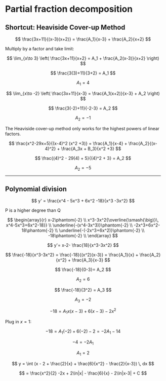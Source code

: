 # Partial fraction decomposition
## Shortcut: Heaviside Cover-up Method

$$ 
\frac{3x+11}{(x-3)(x+2)} = \frac{A_1}{x-3} + \frac{A_2}{x+2} 
$$

Multiply by a factor and take limit:

$$
\lim_{x\to 3} \left( \frac{3x+11}{x+2} = A_1 + \frac{A_2(x-3)}{x+2} \right) 
$$

$$
\frac{3(3)+11}{3+2} = A_1 
$$

$$
 A_1 = 4 
$$

$$ 
\lim_{x\to -2} \left( \frac{3x+11}{x-3} = \frac{A_1(x+2)}{x-3} + A_2 \right) 
$$

$$ 
\frac{3(-2)+11}{-2-3} = A_2 
$$

$$
A_2 = -1 
$$

The Heaviside cover-up method only works for the highest powers of linear factors.

$$ 
\frac{x^2-29x+5}{(x-4)^2 (x^2 +3)} = \frac{A_1}{x-4} + \frac{A_2}{(x-4)^2} + \frac{A_3x + B_3}{x^2 +3} 
$$

$$
\frac{(4)^2 - 29(4) + 5}{(4)^2 + 3} = A_2 
$$

$$
A_2 = -5 
$$

---
## Polynomial division

$$
y' = \frac{x^4 - 5x^3 + 6x^2 -18}{x^3 -3x^2} 
$$

P is a higher degree than Q

$$
\begin{array}{r}
x-2\phantom{-2} \\
x^3-3x^2{\overline{\smash{\big)}\, x^4-5x^3+6x^2-18}}
\\
\underline{-(x^4-3x^3)}\phantom{-2} \\
-2x^3+6x^2-18\phantom{-2} \\
\underline{-(-2x^3+6x^2)}\phantom{-2} \\
-18\phantom{-2} \\
\end{array} 
$$

$$
y'= x-2- \frac{18}{x^3-3x^2} 
$$

$$
\frac{-18}{x^3-3x^2} = \frac{-18}{(x^2)(x-3)} = \frac{A_1}{x} + \frac{A_2}{x^2} + \frac{A_3}{x-3} 
$$

$$
\frac{-18}{0-3}= A_2 
$$

$$ 
A_2 = 6 
$$

$$ 
\frac{-18}{3^2} = A_3 
$$

$$ 
A_3 = -2 
$$

$$ 
-18 = A_1x(x-3) + 6(x-3) - 2x^2 
$$

Plug in $x=1$:

$$ 
-18 = A_1(-2) + 6(-2) - 2 = -2A_1 - 14 
$$

$$ 
-4 = -2A_1 
$$

$$ 
A_1=2 
$$

$$ 
y = \int (x - 2 + \frac{2}{x} + \frac{6}{x^2} - \frac{2}{x-3}) \, dx 
$$

$$
= \frac{x^2}{2} -2x + 2\ln|x| - \frac{6}{x} - 2\ln|x-3| + C 
$$